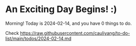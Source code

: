 # An Exciting Day Begins! :)

Morning! Today is 2024-02-14, and you have 0 things to do.

Check https://raw.githubusercontent.com/cauliyang/to-do-list/main/todos/2024-02-14.md